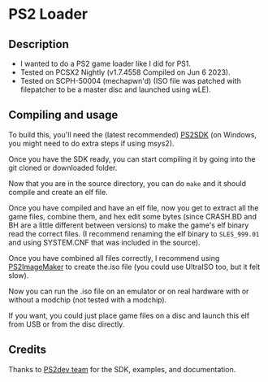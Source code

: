 # PS2 Loader

## Description

- I wanted to do a PS2 game loader like I did for PS1.
- Tested on PCSX2 Nightly (v1.7.4558 Compiled on Jun 6 2023).
- Tested on SCPH-50004 (mechapwn'd) (ISO file was patched with filepatcher to be a master disc and launched using wLE).

## Compiling and usage

To build this, you'll need the (latest recommended) [PS2SDK](https://github.com/ps2dev/ps2dev) (on Windows, you might need to do extra steps if using msys2).

Once you have the SDK ready, you can start compiling it by going into the git cloned or downloaded folder.

Now that you are in the source directory, you can do ```make``` and it should compile and create an elf file.

Once you have compiled and have an elf file, now you get to extract all the game files, combine them, and hex edit some bytes (since CRASH.BD and BH are a little different between versions) to make the game's elf binary read the correct files. (I recommend renaming the elf binary to ```SLES_999.01``` and using SYSTEM.CNF that was included in the source).

Once you have combined all files correctly, I recommend using [PS2ImageMaker](https://github.com/Smartkin/PS2ImageMaker) to create the.iso file (you could use UltraISO too, but it felt slow).

Now you can run the .iso file on an emulator or on real hardware with or without a modchip (not tested with a modchip).

If you want, you could just place game files on a disc and launch this elf from USB or from the disc directly.

## Credits

Thanks to [PS2dev team](https://github.com/ps2dev) for the SDK, examples, and documentation.
